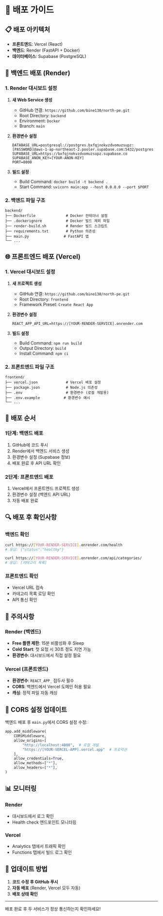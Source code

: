 # 🚀 배포 가이드

## 📋 배포 아키텍처

- **프론트엔드**: Vercel (React)
- **백엔드**: Render (FastAPI + Docker)
- **데이터베이스**: Supabase (PostgreSQL)

## 🔧 백엔드 배포 (Render)

### 1. Render 대시보드 설정

1. **새 Web Service 생성**
   - GitHub 연결: `https://github.com/bine130/north-pe.git`
   - Root Directory: `backend`
   - Environment: `Docker`
   - Branch: `main`

2. **환경변수 설정**
   ```
   DATABASE_URL=postgresql://postgres.bxfqjnokvzdvomuzsupz:[PASSWORD]@aws-1-ap-northeast-2.pooler.supabase.com:5432/postgres
   SUPABASE_URL=https://bxfqjnokvzdvomuzsupz.supabase.co
   SUPABASE_ANON_KEY=[YOUR-ANON-KEY]
   PORT=8000
   ```

3. **빌드 설정**
   - Build Command: `docker build -t backend .`
   - Start Command: `uvicorn main:app --host 0.0.0.0 --port $PORT`

### 2. 백엔드 파일 구조
```
backend/
├── Dockerfile              # Docker 컨테이너 설정
├── .dockerignore           # Docker 빌드 제외 파일
├── render-build.sh         # Render 빌드 스크립트
├── requirements.txt        # Python 의존성
├── main.py                # FastAPI 앱
└── ...
```

## 🌐 프론트엔드 배포 (Vercel)

### 1. Vercel 대시보드 설정

1. **새 프로젝트 생성**
   - GitHub 연결: `https://github.com/bine130/north-pe.git`
   - Root Directory: `frontend`
   - Framework Preset: `Create React App`

2. **환경변수 설정**
   ```
   REACT_APP_API_URL=https://[YOUR-RENDER-SERVICE].onrender.com
   ```

3. **빌드 설정**
   - Build Command: `npm run build`
   - Output Directory: `build`
   - Install Command: `npm ci`

### 2. 프론트엔드 파일 구조
```
frontend/
├── vercel.json             # Vercel 배포 설정
├── package.json            # Node.js 의존성
├── .env                    # 환경변수 (로컬 개발용)
├── .env.example           # 환경변수 예시
└── ...
```

## 📝 배포 순서

### 1단계: 백엔드 배포
1. GitHub에 코드 푸시
2. Render에서 백엔드 서비스 생성
3. 환경변수 설정 (Supabase 정보)
4. 배포 완료 후 API URL 확인

### 2단계: 프론트엔드 배포
1. Vercel에서 프론트엔드 프로젝트 생성
2. 환경변수 설정 (백엔드 API URL)
3. 자동 배포 완료

## 🔍 배포 후 확인사항

### 백엔드 확인
```bash
curl https://[YOUR-RENDER-SERVICE].onrender.com/health
# 응답: {"status":"healthy"}

curl https://[YOUR-RENDER-SERVICE].onrender.com/api/categories/
# 응답: [카테고리 목록]
```

### 프론트엔드 확인
- Vercel URL 접속
- 카테고리 목록 로딩 확인
- API 통신 확인

## 🚨 주의사항

### Render (백엔드)
- **Free 플랜 제한**: 15분 비활성화 후 Sleep
- **Cold Start**: 첫 요청 시 30초 정도 지연 가능
- **환경변수**: 대시보드에서 직접 설정 필요

### Vercel (프론트엔드)
- **환경변수**: `REACT_APP_` 접두사 필수
- **CORS**: 백엔드에서 Vercel 도메인 허용 필요
- **캐싱**: 정적 파일 자동 캐싱

## 🔧 CORS 설정 업데이트

백엔드 배포 후 `main.py`에서 CORS 설정 수정:

```python
app.add_middleware(
    CORSMiddleware,
    allow_origins=[
        "http://localhost:4000",  # 로컬 개발
        "https://[YOUR-VERCEL-APP].vercel.app"  # 프로덕션
    ],
    allow_credentials=True,
    allow_methods=["*"],
    allow_headers=["*"],
)
```

## 📊 모니터링

### Render
- 대시보드에서 로그 확인
- Health check 엔드포인트 모니터링

### Vercel
- Analytics 탭에서 트래픽 확인
- Functions 탭에서 빌드 로그 확인

## 🔄 업데이트 방법

1. **코드 수정 후 GitHub 푸시**
2. **자동 배포** (Render, Vercel 모두 자동)
3. **배포 상태 확인**

---

배포 완료 후 두 서비스가 정상 통신하는지 확인하세요!